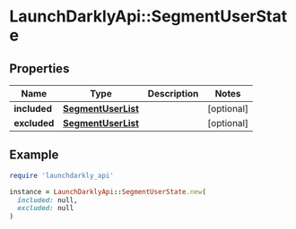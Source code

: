 # LaunchDarklyApi::SegmentUserState

## Properties

| Name | Type | Description | Notes |
| ---- | ---- | ----------- | ----- |
| **included** | [**SegmentUserList**](SegmentUserList.md) |  | [optional] |
| **excluded** | [**SegmentUserList**](SegmentUserList.md) |  | [optional] |

## Example

```ruby
require 'launchdarkly_api'

instance = LaunchDarklyApi::SegmentUserState.new(
  included: null,
  excluded: null
)
```

